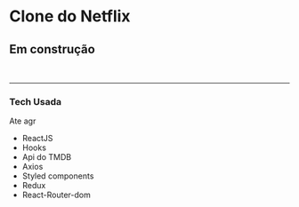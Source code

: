 <h1>Clone do Netflix</h1>

<h2>Em construção</h2>

<br/>
<hr/>

### Tech Usada
<p>Ate agr</p>
<ul>
<li>ReactJS</li>
<li>Hooks</li>
<li>Api do TMDB</li>
<li>Axios</li>
<li>Styled components</li>
<li>Redux</li>
<li>React-Router-dom</li>


</ul>